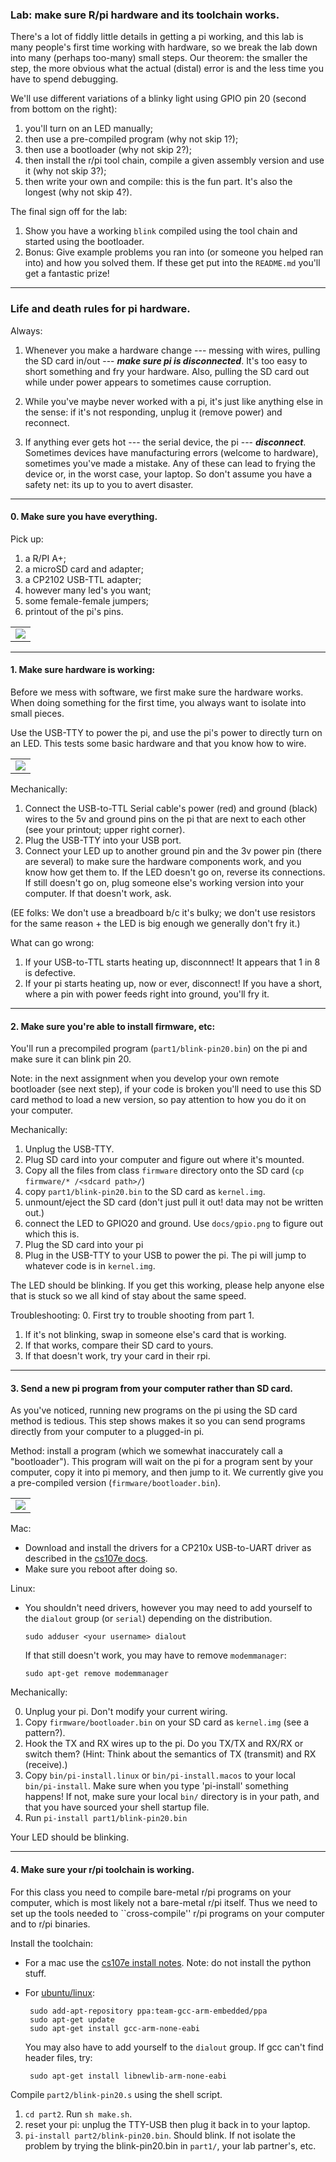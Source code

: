 ### Lab: make sure R/pi hardware and its toolchain works.

There's a lot of fiddly little details in getting a pi working, and
this lab is many people's first time working with hardware, so we break
the lab down into many (perhaps too-many) small steps.   Our theorem:
the smaller the step, the more obvious what the actual (distal) error is
and the less time you have to spend debugging.

We'll use different variations of a blinky light using GPIO pin 20 
(second from bottom on the right):

  1. you'll turn on an LED manually;
  2. then use a pre-compiled program (why not skip 1?);
  3. then use a bootloader (why not skip 2?);
  4. then install the r/pi tool chain, compile a given assembly
	   version and use it (why not skip 3?);
  5. then write your own and compile: this is the fun part.  It's also
	the longest (why not skip 4?).

The final sign off for the lab:

  1. Show you have a working `blink` compiled using the tool chain and started
     using the bootloader.
  2. Bonus: Give example problems you ran into (or someone you helped
     ran into) and how you solved them.  If these get put into the
     `README.md` you'll get a fantastic prize!

--------------------------------------------------------------------------
### Life and death rules for pi hardware.

Always:

  1. Whenever you make a hardware change --- messing with wires,
     pulling the SD card in/out --- ***make sure pi is disconnected***.
     It's too easy to short something and fry your hardware.  Also,
     pulling the SD card out while under power appears to sometimes
     cause corruption.

  2. While you've maybe never worked with a pi, it's just like anything
     else in the sense: if it's not responding, unplug it (remove power)
     and reconnect.

  3. If anything ever gets hot --- the serial device, the pi ---
     ***disconnect***.  Sometimes devices have manufacturing errors
     (welcome to hardware), sometimes you've made a mistake.  Any of
     these can lead to frying the device or, in the worst case, your
     laptop.  So don't assume you have a safety net: its up to you to
     avert disaster.

--------------------------------------------------------------------------
#### 0. Make sure you have everything.

Pick up:
  1. a R/PI A+;
  2. a microSD card and adapter;
  3. a CP2102 USB-TTL adapter;
  4. however many led's you want;
  5. some female-female jumpers;
  6. printout of the pi's pins.

<table><tr><td>
  <img src="images/manifest.jpg"/>
</td></tr></table>


--------------------------------------------------------------------------
#### 1. Make sure hardware is working:

Before we mess with software, we first make sure the hardware works.  When doing
something for the first time, you always want to isolate into small pieces.

Use the USB-TTY to power the pi, and use the pi's power to directly
turn on an LED.  This tests some basic hardware and that you know how to
wire.

<table><tr><td>
  <img src="../../docs/gpio.png"/>
</td></tr></table>

Mechanically:
  1. Connect the USB-to-TTL Serial cable's power (red) and ground  (black)
     wires to the 5v and ground pins on the pi that are next to each other
	(see your printout; upper right corner).
  2. Plug the USB-TTY into your USB port.
  3. Connect  your LED up to another ground pin and the 3v power pin (there are
     several) to make sure the hardware components work, and you know how
     get them to.  If the LED doesn't go on, reverse its connections.
     If still doesn't go on, plug someone else's working version into
     your computer.  If that doesn't work, ask.

(EE folks: We don't use a breadboard b/c it's bulky; we don't use
resistors for the same reason + the LED is big enough we generally don't
fry it.)


What can go wrong:
  1. If your USB-to-TTL starts heating up, disconnnect!   It appears that 1 in 8
  is defective.   
  2. If your pi starts heating up, now or ever, disconnect!   If you have a short,
  where a pin with power feeds right into ground, you'll fry it.

--------------------------------------------------------------------------
#### 2.  Make sure you're able to install firmware, etc:

You'll run a precompiled program (`part1/blink-pin20.bin`) on the pi and make
sure it can blink pin 20.


Note: in the next assignment  when you develop your own remote bootloader
(see next step), if your code is broken you'll need to use this SD
card method to load a new version, so pay attention to how you do it on
your computer.

Mechanically:
  1. Unplug the USB-TTY.
  2. Plug SD card into your computer and figure out where it's mounted.
  3. Copy all the files from class `firmware` directory onto the SD card (`cp firmware/* /<sdcard path>/`)
  4. copy `part1/blink-pin20.bin` to the SD card as `kernel.img`.
  5. unmount/eject the SD card (don't just pull it out!  data may not be written out.)
  6. connect the LED to GPIO20 and ground. 
     Use `docs/gpio.png` to figure out which this is.
  7. Plug the SD card into your pi
  8. Plug in the USB-TTY to your USB to power the pi.  The pi will jump
  to whatever code is in `kernel.img`.

The LED should be blinking.  If you get this working, please help anyone
else that is stuck so we all kind of stay about the same speed.

Troubleshooting:
   0. First try to trouble shooting from part 1.
   1. If it's not blinking, swap in someone else's card that is working.
   2. If that works, compare their SD card to yours.
   3. If that doesn't work, try your card in their rpi.  


--------------------------------------------------------------------------
#### 3.  Send a new pi program from your computer rather than SD card.

As you've noticed, running new programs on the pi using the SD card
method is tedious.  This step shows makes it so you can send programs
directly from your computer to a plugged-in pi.

Method: install a program (which we somewhat inaccurately call a
"bootloader").   This program will wait on the pi for a program sent by
your computer, copy it into pi memory, and then jump to it.  We currently
give you a pre-compiled version (`firmware/bootloader.bin`).

<table><tr><td>
  <img src="images/assembled.jpg"/>
</td></tr></table>

Mac:
  - Download and install the drivers for a
   CP210x USB-to-UART driver as described in the 
   [cs107e docs](http://cs107e.github.io/guides/mac_toolchain/).
   - Make sure you reboot after doing so.

Linux:
  - You shouldn't need drivers, however you may need to add yourself to
    the `dialout` group (or `serial`) depending on the distribution.

        sudo adduser <your username> dialout

    If that still doesn't work, you may have to remove `modemmanager`:

        sudo apt-get remove modemmanager

Mechanically:

  0. Unplug your pi. Don't modify your current wiring.
  1. Copy `firmware/bootloader.bin` on your SD card as `kernel.img` (see a 
 	pattern?).
  2. Hook the TX and RX wires up to the pi.  Do you TX/TX and RX/RX or
     switch them?  (Hint: Think about the semantics of TX (transmit)
     and RX (receive).)
  3. Copy `bin/pi-install.linux` or `bin/pi-install.macos` to your
     local `bin/pi-install`.  Make sure when you type 'pi-install'
     something happens!  If not, make sure your local `bin/` directory
     is in your path, and that you have sourced your shell startup file.
  4. Run `pi-install part1/blink-pin20.bin`

Your LED should be blinking.

--------------------------------------------------------------------------
#### 4.  Make sure your r/pi toolchain is working.

For this class you need to compile bare-metal r/pi programs on your
computer, which is most likely not a bare-metal r/pi itself.  Thus we
need to set up the tools needed to ``cross-compile'' r/pi programs on
your computer and to r/pi binaries.

Install the toolchain:
   -  For a mac use the [cs107e install notes](http://cs107e.github.io/guides/mac_toolchain/).    Note: do not install the python stuff.

   -  For [ubuntu/linux](https://github.com/eistec/mulle/wiki/Installing-toolchain-%28GCC%29):

           sudo add-apt-repository ppa:team-gcc-arm-embedded/ppa
           sudo apt-get update
           sudo apt-get install gcc-arm-none-eabi
       
      You may also have to add yourself to the `dialout` group.
      If gcc can't find header files, try:

           sudo apt-get install libnewlib-arm-none-eabi


Compile `part2/blink-pin20.s` using the shell script.

   1. `cd part2`.   Run `sh make.sh`.
   2. reset your pi: unplug the TTY-USB then plug it back in to your laptop.
   3.  `pi-install part2/blink-pin20.bin`.   Should blink.  If
	not isolate the problem by trying the blink-pin20.bin in `part1/`,
	your lab partner's, etc.

